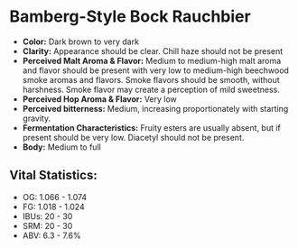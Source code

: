 # Bamberg-Style Bock Rauchbier

- **Color:** Dark brown to very dark
- **Clarity:** Appearance should be clear. Chill haze should not be present
- **Perceived Malt Aroma & Flavor:** Medium to medium-high malt aroma and flavor should be present with very low to medium-high beechwood smoke aromas and flavors. Smoke flavors should be smooth, without harshness. Smoke flavor may create a perception of mild sweetness.
- **Perceived Hop Aroma & Flavor:** Very low
- **Perceived bitterness:** Medium, increasing proportionately with starting gravity.
- **Fermentation Characteristics:** Fruity esters are usually absent, but if present should be very low. Diacetyl should not be present.
- **Body:** Medium to full

## Vital Statistics:

- OG: 1.066 - 1.074
- FG: 1.018 - 1.024
- IBUs: 20 - 30
- SRM: 20 - 30
- ABV: 6.3 - 7.6%
